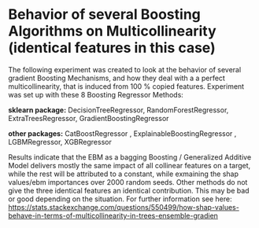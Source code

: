 # Behavior of several Boosting Algorithms on Multicollinearity (identical features in this case)
The following experiment was created to look at the behavior of several gradient Boosting Mechanisms, and how they deal with a a perfect multicollinearity, that 
is induced from 100 % copied features. Experiment was set up with these 8 Boosting Regressor Methods:

<b>sklearn package:</b>
DecisionTreeRegressor, RandomForestRegressor, ExtraTreesRegressor, GradientBoostingRegressor
<br>

<b>other packages:</b>
CatBoostRegressor , ExplainableBoostingRegressor , LGBMRegressor, XGBRegressor

Results indicate that the EBM as a bagging Boosting / Generalized Additive Model delivers mostly the same impact of all collinear features on a target, while the rest will be attributed to a constant, while exmaining the shap values/ebm importances over 2000 random seeds.
Other methods do not give the three identical features an identical contribution. This may be bad or good depending on the situation. For further information see here:
https://stats.stackexchange.com/questions/550499/how-shap-values-behave-in-terms-of-multicollinearity-in-trees-ensemble-gradien
